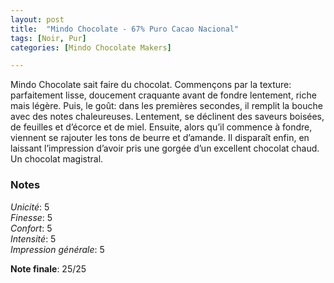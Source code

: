 ```yaml
---
layout: post
title:  "Mindo Chocolate - 67% Puro Cacao Nacional"
tags: [Noir, Pur] 
categories: [Mindo Chocolate Makers]

---
```



Mindo Chocolate sait faire du chocolat. Commençons par la texture: parfaitement lisse, doucement craquante avant de fondre lentement, riche mais légère. Puis, le goût: dans les premières secondes, il remplit la bouche avec des notes chaleureuses. Lentement, se déclinent des saveurs boisées, de feuilles et d’écorce et de miel. Ensuite, alors qu’il commence à fondre, viennent se rajouter les tons de beurre et d’amande. Il disparaît enfin, en laissant l’impression d’avoir pris une gorgée d’un excellent chocolat chaud.
Un chocolat magistral.

### Notes

_Unicité_: 5  
_Finesse_: 5  
_Confort_: 5  
_Intensité_: 5  
_Impression générale_: 5

**Note finale**: 25/25